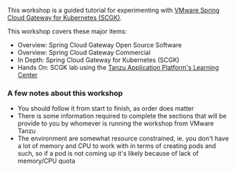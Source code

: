 This workshop is a guided tutorial for experimenting with [VMware Spring Cloud Gateway for Kubernetes (SCGK)](https://docs.vmware.com/en/VMware-Spring-Cloud-Gateway-for-Kubernetes/index.html).

This workshop covers these major items:

* Overview: Spring Cloud Gateway Open Source Software
* Overview: Spring Cloud Gateway Commercial
* In Depth: Spring Cloud Gateway for Kubernetes (SCGK)
* Hands On: SCGK lab using the [Tanzu Application Platform's Learning Center](https://docs.vmware.com/en/Tanzu-Application-Platform/1.0/tap/GUID-learning-center-about.html)


### A few notes about this workshop

* You should follow it from start to finish, as order does matter
* There is some information required to complete the sections that will be provide to you by whomever is running the workshop from VMware Tanzu
* The environment are somewhat resource constrained, ie. you don't have a lot of memory and CPU to work with in terms of creating pods and such, so if a pod is not coming up it's likely because of lack of memory/CPU quota